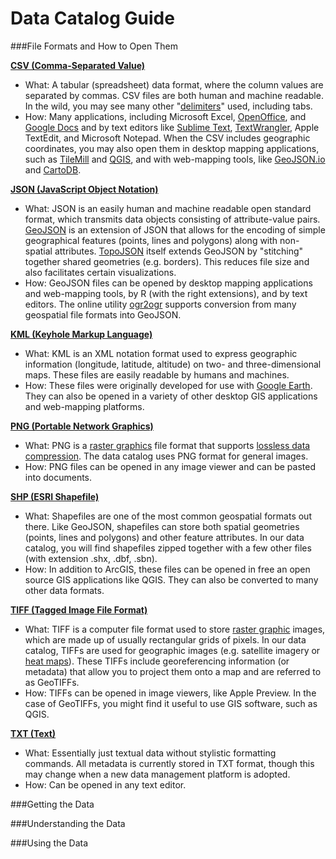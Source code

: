 Data Catalog Guide
====

###File Formats and How to Open Them

**[CSV (Comma-Separated Value)](http://en.wikipedia.org/wiki/Comma-separated_values)**
* What: A tabular (spreadsheet) data format, where the column values are separated by commas. CSV files are both human and machine readable. In the wild, you may see many other "[delimiters](http://en.wikipedia.org/wiki/Delimiter-separated_values)" used, including tabs.
* How: Many applications, including Microsoft Excel, [OpenOffice](https://www.openoffice.org/), and [Google Docs](https://drive.google.com) and by text editors like [Sublime Text](http://www.sublimetext.com/), [TextWrangler](http://www.barebones.com/products/textwrangler/), Apple TextEdit, and Microsoft Notepad. When the CSV includes geographic coordinates, you may also open them in desktop mapping applications, such as [TileMill](https://www.mapbox.com/tilemill/) and [QGIS](http://www.qgis.org/), and with web-mapping tools, like [GeoJSON.io](http://geojson.io/) and [CartoDB](http://cartodb.com/).

**[JSON (JavaScript Object Notation)](http://en.wikipedia.org/wiki/JSON)**
* What: JSON is an easily human and machine readable open standard format, which transmits data objects consisting of attribute-value pairs. [GeoJSON](http://en.wikipedia.org/wiki/GeoJSON) is an extension of JSON that allows for the encoding of simple geographical features (points, lines and polygons) along with non-spatial attributes. [TopoJSON](https://github.com/mbostock/topojson/wiki) itself extends GeoJSON by "stitching" together shared geometries (e.g. borders). This reduces file size and also facilitates certain visualizations.
* How: GeoJSON files can be opened by desktop mapping applications and web-mapping tools, by R (with the right extensions), and by text editors. The online utility [ogr2ogr](http://ogre.adc4gis.com/) supports conversion from many geospatial file formats into GeoJSON.

**[KML (Keyhole Markup Language)](http://en.wikipedia.org/wiki/KML)**
* What: KML is an XML notation format used to express geographic information (longitude, latitude, altitude) on two- and three-dimensional maps. These files are easily readable by humans and machines.
* How: These files were originally developed for use with [Google Earth](https://www.google.com/earth/). They can also be opened in a variety of other desktop GIS applications and web-mapping platforms.

**[PNG (Portable Network Graphics)](http://en.wikipedia.org/wiki/Portable_Network_Graphics)**
* What: PNG is a [raster graphics](http://en.wikipedia.org/wiki/Raster_graphics) file format that supports [lossless data compression](http://en.wikipedia.org/wiki/Lossless_data_compression). The data catalog uses PNG format for general images.
* How: PNG files can be opened in any image viewer and can be pasted into documents.

**[SHP (ESRI Shapefile)](http://en.wikipedia.org/wiki/Shapefile)**
* What: Shapefiles are one of the most common geospatial formats out there. Like GeoJSON, shapefiles can store both spatial geometries (points, lines and polygons) and other feature attributes. In our data catalog, you will find shapefiles zipped together with a few other files (with extension .shx, .dbf, .sbn).
* How: In addition to ArcGIS, these files can be opened in free an open source GIS applications like QGIS. They can also be converted to many other data formats.

**[TIFF (Tagged Image File Format)](http://en.wikipedia.org/wiki/TIFF)**
* What: TIFF is a computer file format used to store [raster graphic](http://en.wikipedia.org/wiki/Raster_graphics) images, which are made up of usually rectangular grids of pixels. In our data catalog, TIFFs are used for geographic images (e.g. satellite imagery or [heat maps](http://en.wikipedia.org/wiki/Heat_map)). These TIFFs include georeferencing information (or metadata) that allow you to project them onto a map and are referred to as GeoTIFFs.
* How: TIFFs can be opened in image viewers, like Apple Preview. In the case of GeoTIFFs, you might find it useful to use GIS software, such as QGIS.

**[TXT (Text)](http://en.wikipedia.org/wiki/Text_file)**
* What: Essentially just textual data without stylistic formatting commands. All metadata is currently stored in TXT format, though this may change when a new data management platform is adopted.
* How: Can be opened in any text editor.

###Getting the Data

###Understanding the Data

###Using the Data

